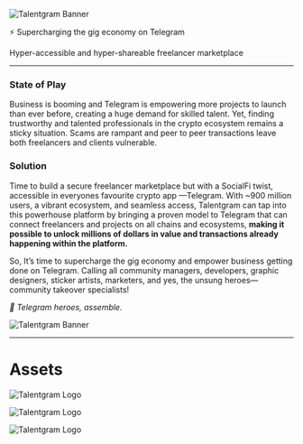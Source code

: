 ![Talentgram Banner](https://raw.githubusercontent.com/talentgram/talentgram-assets/refs/heads/main/talentgram-text-white_200x47.png)

⚡ Supercharging the gig economy on Telegram

Hyper-accessible and hyper-shareable freelancer marketplace

---

### State of Play

Business is booming and Telegram is empowering more projects to launch than ever before, creating a huge demand for skilled talent. Yet, finding trustworthy and talented professionals in the crypto ecosystem remains a sticky situation. Scams are rampant and peer to peer transactions leave both freelancers and clients vulnerable.

### Solution

Time to build a secure freelancer marketplace but with a SocialFi twist, accessible in everyones favourite crypto app —Telegram. With ~900 million users, a vibrant ecosystem, and seamless access, Talentgram can tap into this powerhouse platform by bringing a proven model to Telegram that can connect freelancers and projects on all chains and ecosystems, **making it possible to unlock millions of dollars in value and transactions already happening within the platform.**

So, It’s time to supercharge the gig economy and empower business getting done on Telegram. Calling all community managers, developers, graphic designers, sticker artists, marketers, and yes, the unsung heroes—community takeover specialists!

*📣 Telegram heroes, assemble.*

![Talentgram Banner](https://file.notion.so/f/f/411afaf8-4545-47fe-b0b3-03d5b0ce138a/9265c0f1-308c-4912-8d67-5aaa8032afe2/TalentGram_106aff22c28b800da1e5d26f822d28bfB58CC517-A3DB-43B4-853E-14EAF15E5C39.gif?table=block&id=121486dd-8c14-81c8-9679-d9c1ccbb0bf7&spaceId=411afaf8-4545-47fe-b0b3-03d5b0ce138a&expirationTimestamp=1733328000000&signature=iLVa04TqrWrMIhns2xsLuvQt569GKNuvO0afntXpl_4)

---

# Assets

![Talentgram Logo](https://raw.githubusercontent.com/talentgram/talentgram-assets/refs/heads/main/talentgram-text-white.svg)

![Talentgram Logo](https://raw.githubusercontent.com/talentgram/talentgram-assets/refs/heads/main/talentgram-text-black.svg)


![Talentgram Logo](https://raw.githubusercontent.com/talentgram/talentgram-assets/refs/heads/main/Talentgram-profile-picture.jpg)


